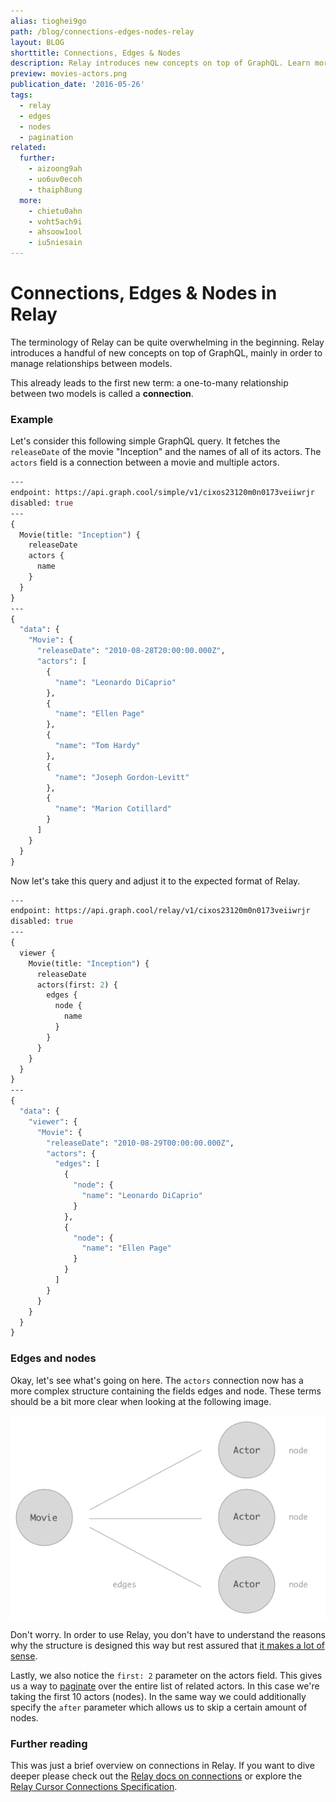 ```yaml
---
alias: tioghei9go
path: /blog/connections-edges-nodes-relay
layout: BLOG
shorttitle: Connections, Edges & Nodes
description: Relay introduces new concepts on top of GraphQL. Learn more about terms like connections, edges and nodes in Relay and see a pagination example.
preview: movies-actors.png
publication_date: '2016-05-26'
tags:
  - relay
  - edges
  - nodes
  - pagination
related:
  further:
    - aizoong9ah
    - uo6uv0ecoh
    - thaiph8ung
  more:
    - chietu0ahn
    - voht5ach9i
    - ahsoow1ool
    - iu5niesain
---
```


# Connections, Edges & Nodes in Relay

The terminology of Relay can be quite overwhelming in the beginning. Relay introduces a handful of new concepts on top of GraphQL, mainly in order to manage relationships between models.

This already leads to the first new term: a one-to-many relationship between two
models is called a **connection**.

### Example

Let's consider this following simple GraphQL query. It fetches the `releaseDate`
of the movie "Inception" and the names of all of its actors. The `actors` field is
a connection between a movie and multiple actors.

```graphql
---
endpoint: https://api.graph.cool/simple/v1/cixos23120m0n0173veiiwrjr
disabled: true
---
{
  Movie(title: "Inception") {
    releaseDate
    actors {
      name
    }
  }
}
---
{
  "data": {
    "Movie": {
      "releaseDate": "2010-08-28T20:00:00.000Z",
      "actors": [
        {
          "name": "Leonardo DiCaprio"
        },
        {
          "name": "Ellen Page"
        },
        {
          "name": "Tom Hardy"
        },
        {
          "name": "Joseph Gordon-Levitt"
        },
        {
          "name": "Marion Cotillard"
        }
      ]
    }
  }
}
```

Now let's take this query and adjust it to the expected format of Relay.

```graphql
---
endpoint: https://api.graph.cool/relay/v1/cixos23120m0n0173veiiwrjr
disabled: true
---
{
  viewer {
    Movie(title: "Inception") {
      releaseDate
      actors(first: 2) {
        edges {
          node {
            name
          }
        }
      }
    }
  }
}
---
{
  "data": {
    "viewer": {
      "Movie": {
        "releaseDate": "2010-08-29T00:00:00.000Z",
        "actors": {
          "edges": [
            {
              "node": {
                "name": "Leonardo DiCaprio"
              }
            },
            {
              "node": {
                "name": "Ellen Page"
              }
            }
          ]
        }
      }
    }
  }
}
```

### Edges and nodes

Okay, let's see what's going on here. The `actors` connection now has a more
complex structure containing the fields edges and node. These terms should be a
bit more clear when looking at the following image.

![](./movies-actors.png?width=559)

Don't worry. In order to use Relay, you don't have to understand the reasons why
the structure is designed this way but rest assured that [it makes a lot of
sense](https://facebook.github.io/relay/graphql/connections.htm).

Lastly, we also notice the `first: 2` parameter on the actors field. This gives
us a way to [paginate](!alias-riekooth4o) over the entire
list of related actors. In this case we're taking the first 10 actors (nodes).
In the same way we could additionally specify the `after` parameter which allows
us to skip a certain amount of nodes.

### Further reading

This was just a brief overview on connections in Relay. If you want to dive
deeper please check out the [Relay docs on
connections](https://facebook.github.io/relay/docs/graphql-connections.html) or
explore the [Relay Cursor Connections
Specification](https://facebook.github.io/relay/graphql/connections.htm).
